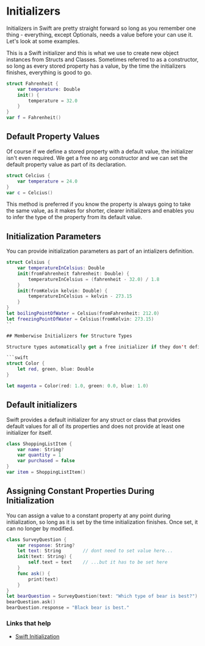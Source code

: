 # Initializers

Initializers in Swift are pretty straight forward so long as you remember one thing - everything, except Optionals, needs a value before your can use it. Let's look at some examples.

This is a Swift initializer and this is what we use to create new object instances from Structs and Classes. Sometimes referred to as a constructor, so long as every stored property has a value, by the time the initializers finishes, everything is good to go.

```swift
struct Fahrenheit {
    var temperature: Double
    init() {
        temperature = 32.0
    }
}
var f = Fahrenheit()
```

## Default Property Values

Of course if we define a stored property with a default value, the initializer isn't even required. We get a free no arg constructor and we can set the default property value as part of its declaration.

```swift
struct Celcius {
    var temperature = 24.0
}
var c = Celcius()
```

This method is preferred if you know the property is always going to take the same value, as it makes for shorter, clearer initializers and enables you to infer the type of the property from its default value.


## Initialization Parameters

You can provide initialization parameters as part of an intializers definition.

```swift
struct Celsius {
    var temperatureInCelsius: Double
    init(fromFahrenheit fahrenheit: Double) {
        temperatureInCelsius = (fahrenheit - 32.0) / 1.8
    }
    init(fromKelvin kelvin: Double) {
        temperatureInCelsius = kelvin - 273.15
    }
}
let boilingPointOfWater = Celsius(fromFahrenheit: 212.0)
let freezingPointOfWater = Celsius(fromKelvin: 273.15)
``

## Memberwise Initializers for Structure Types

Structure types automatically get a free initializer if they don't define any custom initializer themselves.

```swift
struct Color {
    let red, green, blue: Double
}

let magenta = Color(red: 1.0, green: 0.0, blue: 1.0)
```

## Default initializers

Swift provides a default initializer for any struct or class that provides default values for all of its properties and does not provide at least one initializer for itself.

```swift
class ShoppingListItem {
    var name: String?
    var quantity = 1
    var purchased = false
}
var item = ShoppingListItem()
```

## Assigning Constant Properties During Initialization

You can assign a value to a constant property at any point during initialization, so long as it is set by the time initialization finishes. Once set, it can no longer by modified.

```swift
class SurveyQuestion {
    var response: String?
    let text: String        // dont need to set value here...
    init(text: String) {
        self.text = text    // ...but it has to be set here
    }
    func ask() {
        print(text)
    }
}
let bearQuestion = SurveyQuestion(text: "Which type of bear is best?")
bearQuestion.ask()
bearQuestion.response = "Black bear is best."
```

### Links that help

- [Swift Initialization](https://docs.swift.org/swift-book/LanguageGuide/Initialization.html)